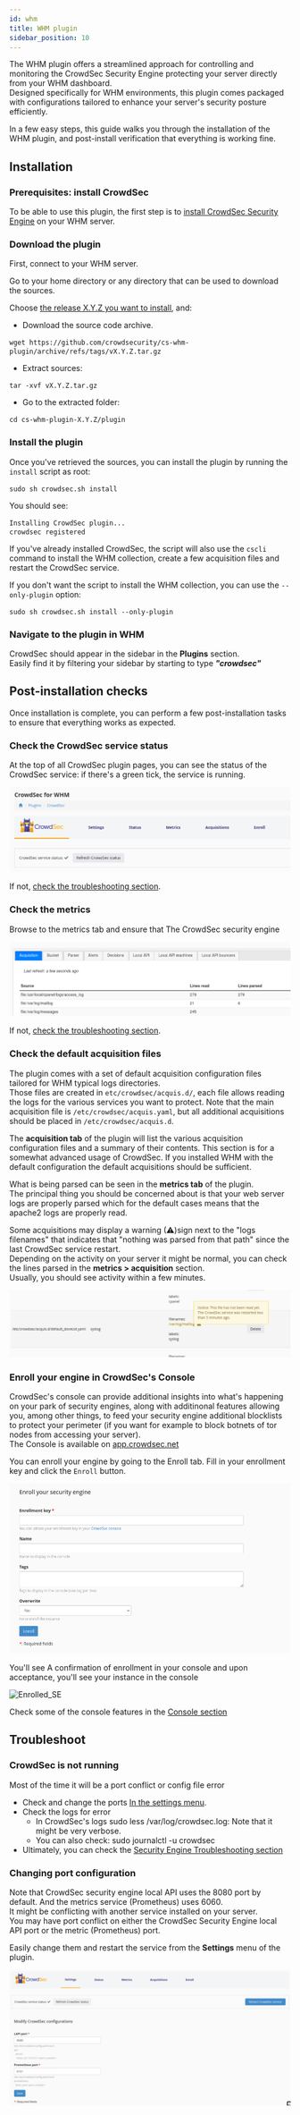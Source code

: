 ```yaml
---
id: whm
title: WHM plugin
sidebar_position: 10
---
```


The WHM plugin offers a streamlined approach for controlling and monitoring the CrowdSec Security Engine protecting your server directly from your WHM dashboard.  
Designed specifically for WHM environments, this plugin comes packaged with configurations tailored to enhance your server's security posture efficiently.  

In a few easy steps, this guide walks you through the installation of the WHM plugin, and post-install verification that everything is working fine.

## Installation

### Prerequisites: install CrowdSec

To be able to use this plugin, the first step is to [install CrowdSec Security Engine](https://doc.crowdsec.net/docs/getting_started/install_crowdsec) on your WHM server.

### Download the plugin

First, connect to your WHM server.

Go to your home directory or any directory that can be used to download the sources.

Choose [the release X.Y.Z you want to install](https://github.com/crowdsecurity/cs-whm-plugin/releases),
and:

* Download the source code archive.


```shell
wget https://github.com/crowdsecurity/cs-whm-plugin/archive/refs/tags/vX.Y.Z.tar.gz
```

* Extract sources:

```shell
tar -xvf vX.Y.Z.tar.gz
``` 

* Go to the extracted folder:

```shell
cd cs-whm-plugin-X.Y.Z/plugin
``` 


### Install the plugin

Once you've retrieved the sources, you can install the plugin by running the `install` script as root:

```shell
sudo sh crowdsec.sh install
```

You should see:

```
Installing CrowdSec plugin...
crowdsec registered
```

If you've already installed CrowdSec, the script will also use the `cscli` command to install the WHM collection, create a few acquisition files and restart the CrowdSec service.

If you don't want the script to install the WHM collection, you can use the `--only-plugin` option:

```
sudo sh crowdsec.sh install --only-plugin
```


### Navigate to the plugin in WHM


CrowdSec should appear in the sidebar in the **Plugins** section.  
Easily find it by filtering your sidebar by starting to type ***"crowdsec"***


## Post-installation checks

Once installation is complete, you can perform a few post-installation tasks to ensure that everything works as expected.


### Check the CrowdSec service status

At the top of all CrowdSec plugin pages, you can see the status of the CrowdSec service: if there's a green tick, the service is running. 

![Service status](img/whm-service-status.png)

If not, [check the troubleshooting section](#crowdsec-is-not-running).

### Check the metrics

Browse to the metrics tab and ensure that The CrowdSec security engine 

![Metrics](img/whm-metrics.png)

If not, [check the troubleshooting section](#changing-port-configuration).

### Check the default acquisition files

The plugin comes with a set of default acquisition configuration files tailored for WHM typical logs directories.  
Those files are created in `etc/crowdsec/acquis.d/`, each file allows reading the logs for the various services you want to protect. 
Note that the main acquisition file is `/etc/crowdsec/acquis.yaml`, but all additional acquisitions should be placed in `/etc/crowdsec/acquis.d`.  

The **acquisition tab** of the plugin will list the various acquisition configuration files and a summary of their contents.
This section is for a somewhat advanced usage of CrowdSec. If you installed WHM with the default configuration the default acquisitions should be sufficient.

What is being parsed can be seen in the **metrics tab** of the plugin.  
The principal thing you should be concerned about is that your web server logs are properly parsed which for the default cases means that the apache2 logs are properly read.

Some acquisitions may display a warning (⚠)sign next to the "logs filenames" that indicates that "nothing was parsed from that path" since the last CrowdSec service restart.  
Depending on the activity on your server it might be normal, you can check the lines parsed in the **metrics > acquisition** section.  
Usually, you should see activity within a few minutes.

![Acquisition not read](img/whm-acquisition-not-read.png)

### Enroll your engine in CrowdSec's Console

CrowdSec's console can provide additional insights into what's happening on your park of security engines, along with additinonal features allowing you, among other things, to feed your security engine additional blocklists to protect your perimeter (if you want for example to block botnets of tor nodes from accessing your server).  
The Console is available on [app.crowdsec.net](https://app.crowdsec.net/)

You can enroll your engine by going to the Enroll tab.
Fill in your enrollment key and click the `Enroll` button.

![Enroll](img/whm-enroll.png)

You'll see A confirmation of enrollment in your console and upon acceptance, you'll see your instance in the console

![Enrolled_SE](img/whm-console-example/png)

Check some of the console features in the [Console section](https://docs.crowdsec.net/docs/next/console/intro)

## Troubleshoot

### CrowdSec is not running

Most of the time it will be a port conflict or config file error
- Check and change the ports [In the settings menu](#changing-port-configuration).
- Check the logs for error
  - In CrowdSec's logs sudo less /var/log/crowdsec.log: Note that it might be very verbose.
  - You can also check:  sudo journalctl -u crowdsec
- Ultimately, you can check the [Security Engine Troubleshooting section](/u/troubleshooting/security_engine/)

### Changing port configuration

Note that CrowdSec security engine local API uses the 8080 port by default. And the metrics service (Prometheus) uses 6060.  
It might be conflicting with another service installed on your server.  
You may have port conflict on either the CrowdSec Security Engine local API port or the metric (Prometheus) port.  

Easily change them and restart the service from the **Settings** menu of the plugin.

![Settings](img/whm-settings.png)
